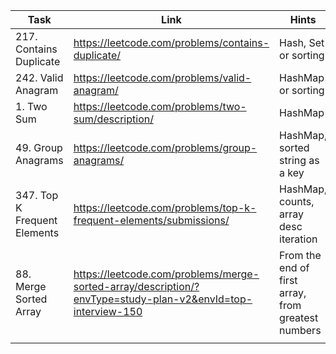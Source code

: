 | Task                         | Link                                                                                                        | Hints                                              |
|------------------------------|-------------------------------------------------------------------------------------------------------------|----------------------------------------------------|
| 217. Contains Duplicate      | https://leetcode.com/problems/contains-duplicate/                                                           | Hash, Set  or sorting                              |
| 242. Valid Anagram           | https://leetcode.com/problems/valid-anagram/                                                                | HashMap or sorting                                 |
| 1. Two Sum                   | https://leetcode.com/problems/two-sum/description/                                                          | HashMap                                            |
| 49. Group Anagrams           | https://leetcode.com/problems/group-anagrams/                                                               | HashMap, sorted string as a key                    |
| 347. Top K Frequent Elements | https://leetcode.com/problems/top-k-frequent-elements/submissions/                                          | HashMap, counts, array desc iteration              |
| 88. Merge Sorted Array       | https://leetcode.com/problems/merge-sorted-array/description/?envType=study-plan-v2&envId=top-interview-150 | From the end of first array, from greatest numbers |
|                              |                                                                                                             |                                                    |